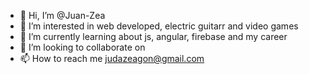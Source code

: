 - 👋 Hi, I’m @Juan-Zea
- 👀 I’m interested in web developed, electric guitarr and video games
- 🌱 I’m currently learning about js, angular, firebase and my career
- 💞️ I’m looking to collaborate on 
- 📫 How to reach me judazeagon@gmail.com

<!---
Juan-Zea/Juan-Zea is a ✨ special ✨ repository because its `README.md` (this file) appears on your GitHub profile.
You can click the Preview link to take a look at your changes.
--->
